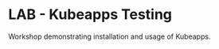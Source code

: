 LAB - Kubeapps Testing
======================

Workshop demonstrating installation and usage of Kubeapps.
